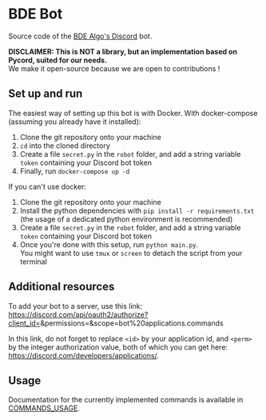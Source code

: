 # BDE Bot
Source code of the [BDE Algo's Discord](https://discord.gg/4wh9yzm) bot.

**DISCLAIMER: This is NOT a library, but an implementation based on Pycord, 
suited for our needs.**  
We make it open-source because we are open to contributions !

## Set up and run

The easiest way of setting up this bot is with Docker. 
With docker-compose (assuming you already have it installed):
1. Clone the git repository onto your machine
2. `cd` into the cloned directory
3. Create a file `secret.py` in the `robot` folder, 
   and add a string variable `token` containing your Discord bot token
4. Finally, run `docker-compose up -d`

If you can't use docker:
1. Clone the git repository onto your machine
2. Install the python dependencies with `pip install -r requirements.txt`
   (the usage of a dedicated python environment is recommended)
3. Create a file `secret.py` in the `robot` folder, 
   and add a string variable `token` containing your Discord bot token
4. Once you're done with this setup, run `python main.py`.  
   You might want to use `tmux` or `screen` to detach the script from your terminal

## Additional resources

To add your bot to a server, use this link:
https://discord.com/api/oauth2/authorize?client_id=<id>&permissions=<perm>&scope=bot%20applications.commands

In this link, do not forget to replace `<id>` by your application id, 
and `<perm>` by the integer authorization value, 
both of which you can get here: https://discord.com/developers/applications/.

## Usage

Documentation for the currently implemented commands is available in
[COMMANDS_USAGE](./COMMANDS_USAGE.md).
